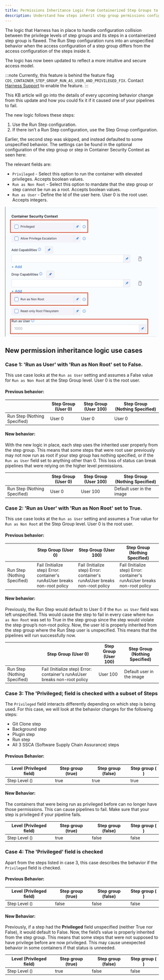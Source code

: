 ```yaml
---
title: Permissions Inheritance Logic From Containerized Step Groups to Steps
description: Understand how steps inherit step group permissions configuration.
---
```


The logic that Harness has in place to handle configuration collision between the privilege levels of step groups and its steps in a containerized step group is flawed. The Run Step configuration runs into an unspecified behavior when the access configuration of a step group differs from the access configuration of the steps inside it.

The logic has now been updated to reflect a more intuitive and secure access model. 

:::note
Currently, this feature is behind the feature flag `CDS_CONTAINER_STEP_GROUP_RUN_AS_USER_AND_PRIVILEGED_FIX`. Contact [Harness Support](mailto:support@harness.io) to enable the feature. 
:::

This KB article will go into the details of every upcoming behavior change from this update and how you could fix it if it caused one of your pipelines to fail. 

The new logic follows these steps:
1. Use the Run Step configuration.
2. If there isn’t a Run Step configuration, use the Step Group configuration.

Earlier, the second step was skipped, and instead defaulted to some unspecified behavior. 
The settings can be found in the optional configuration of the step group or step in Container Security Context as seen here: 

The relevant fields are:
* `Privileged` - Select this option to run the container with elevated privileges. Accepts boolean values. 
* `Run as Non Root` - Select this option to mandate that the step group or step cannot be run as a root. Accepts boolean values. 
* `Run as User` - Define the Id of the user here. User 0 is the root user. Accepts integers.

![](../static/RunAsRootSettings.png)

## New permission inheritance logic use cases

### Case 1: 'Run as User' with 'Run as Non Root' set to False.
This use case looks at the `Run as User` setting and assumes a False value for `Run as Non Root` at the Step Group level. User 0 is the root user. 

#### Previous behavior:

|                              | Step Group (User 0) | Step Group (User 100) | Step Group (Nothing Specified) |
|------------------------------|---------------------|-----------------------|--------------------------------|
| Run Step (Nothing Specified) | User 0              | User 0                | User 0                         |

#### New behavior:
With the new logic in place, each step uses the inherited user properly from the step group. This means that some steps that were root user previously may not now run as root if your step group has nothing specified, or if the `Run as User` field set to anything other than 0. This loss of status can break pipelines that were relying on the higher level permissions.
 
|                              | Step Group (User 0) | Step Group (User 100) | Step Group (Nothing Specified) |
|------------------------------|---------------------|-----------------------|--------------------------------|
| Run Step (Nothing Specified) | User 0              | User 100              | Default user in the image      |


### Case 2: 'Run as User' with 'Run as Non Root' set to True.

This use case looks at the `Run as User` setting and assumes a True value for `Run as Non Root` at the Step Group level. User 0 is the root user.  

#### Previous behavior:

|                              | Step Group (User 0)                                                        | Step Group (User 100)                                                      | Step Group (Nothing Specified)                                             |
|------------------------------|----------------------------------------------------------------------------|----------------------------------------------------------------------------|----------------------------------------------------------------------------|
| Run Step (Nothing Specified) | Fail (Initialize step) Error: container's runAsUser breaks non-root policy | Fail (Initialize step) Error: container's runAsUser breaks non-root policy | Fail (Initialize step) Error: container's runAsUser breaks non-root policy |

 
#### New behavior:
Previously, the Run Step would default to User 0 if the `Run as User` field was left unspecified. This would cause the step to fail in every case where `Run as Non Root` was set to True in the step group since the step would violate the step group’s non-root policy. Now, the user Id is properly inherited from the step group where the Run Step user is unspecified. This means that the pipelines will run successfully now. 
 
|                              | Step Group (User 0)                                                        | Step Group (User 100) | Step Group (Nothing Specified) |
|------------------------------|----------------------------------------------------------------------------|-----------------------|--------------------------------|
| Run Step (Nothing Specified) | Fail (Initialize step) Error: container's runAsUser breaks non-root policy | User 100              | Default user in the image      |

### Case 3: The 'Privileged; field is checked with a subset of Steps
The `Privileged` field interacts differently depending on which step is being used. For this case, we will look at the behavior changes for the following steps: 
- Git Clone step 
- Background step 
- Plugin step 
- Run step
- All 3 SSCA (Software Supply Chain Assurance) steps

#### Previous Behavior:

| Level (Privileged field) | Step group (true) | Step group (false) | Step group ( ) |
|--------------------------|-------------------|--------------------|----------------|
| Step Level ()            | true              | true               | true           |

#### New Behavior:
The containers that were being run as privileged before can no longer have those permissions. This can cause pipelines to fail. Make sure that your step is privileged if your pipeline fails.

| Level (Privileged field) | Step group (true) | Step group (false) | Step group ( ) |
|--------------------------|-------------------|--------------------|----------------|
| Step Level ()            | true              | false              | false          |

### Case 4: The 'Privileged' field is checked
Apart from the steps listed in case 3, this case describes the behavior if the `Privileged` field is checked.

#### Previous Behavior:

| Level (Privileged field) | Step group (true) | Step group (false) | Step group ( ) |
|--------------------------|-------------------|--------------------|----------------|
| Step Level ()            | false             | false              | false          |

#### New Behavior:
Previously, if a step had the **Privileged** field unspecified (neither True nor False), it would default to False. Now, the field’s value is properly inherited from the step group. This means that some steps that were not supposed to have privilege before are now privileged. This may cause unexpected behavior in some containers if that status is unneeded.

| Level (Privileged field) | Step group (true) | Step group (false) | Step group ( ) |
|--------------------------|-------------------|--------------------|----------------|
| Step Level ()            | true              | false              | false          |